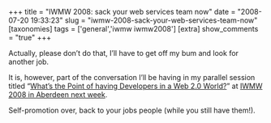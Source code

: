 +++
title = "IWMW 2008: sack your web services team now"
date = "2008-07-20 19:33:23"
slug = "iwmw-2008-sack-your-web-services-team-now"
[taxonomies]
tags = ['general','iwmw iwmw2008']
[extra]
show_comments = "true"
+++

Actually, please don’t do that, I’ll have to get off my bum and look for another job.

It is, however, part of the conversation I’ll be having in my parallel session titled “[What’s the Point of having Developers in a Web 2.0 World?](http://www.ukoln.ac.uk/web-focus/events/workshops/webmaster-2008/sessions/wilson/)” at [IWMW 2008 in Aberdeen next week](http://www.ukoln.ac.uk/web-focus/events/workshops/webmaster-2008/).

Self-promotion over, back to your jobs people (while you still have them!).
